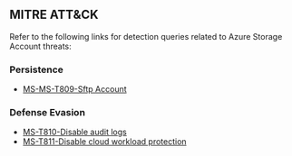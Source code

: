 ## MITRE ATT&CK
Refer to the following links for detection queries related to Azure Storage Account threats:
### Persistence
- [MS-MS-T809-Sftp Account](https://github.com/le0li9ht/Microsoft-Sentinel-Queries/blob/main/Storage%20Accounts/PersistenceSftpAccount.md)

### Defense Evasion
- [MS-T810-Disable audit logs](https://github.com/le0li9ht/Microsoft-Sentinel-Queries/blob/main/Storage%20Accounts/Disable%20or%20Delete%20Audit%20Logs.md)  
- [MS-T811-Disable cloud workload protection](https://github.com/le0li9ht/Microsoft-Sentinel-Queries/blob/main/Storage%20Accounts/Disable%20cloud%20workload%20protection.md)
